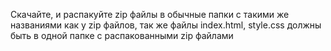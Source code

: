 Скачайте, и распакуйте zip файлы в обычные папки с такими же названиями как у zip файлов, так же файлы index.html, style.css должны быть в одной папке с распакованными zip файлами
